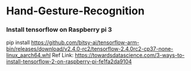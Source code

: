 # Hand-Gesture-Recognition

### Install tensorflow on Raspberry pi 3
  pip install https://github.com/bitsy-ai/tensorflow-arm-bin/releases/download/v2.4.0-rc2/tensorflow-2.4.0rc2-cp37-none-linux_aarch64.whl
  Ref Link: https://towardsdatascience.com/3-ways-to-install-tensorflow-2-on-raspberry-pi-fe1fa2da9104  
    

